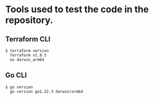 # Tools used to test the code in the repository.

## Terraform CLI
```console 
$ terraform version
  Terraform v1.8.5
  on darwin_arm64
```

## Go CLI
```console
$ go version
  go version go1.22.3 darwin/arm64
```
